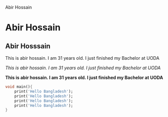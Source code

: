 Abir Hossain

# Abir Hossain
## Abir Hosssain


<p> This is abir hossain. I am 31 years old. I just finished my Bachelor at UODA </p>

<i> This is abir hossain. I am 31 years old. I just finished my Bachelor at UODA </i>

__This is abir hossain. I am 31 years old. I just finished my Bachelor at UODA__  


```dart
void main(){
    print('Hello Bangladesh');
    print('Hello Bangladesh');
    print('Hello Bangladesh');
    print('Hello Bangladesh');
}
```



